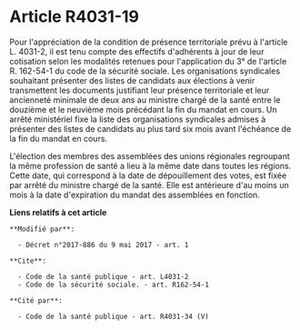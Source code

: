 # Article R4031-19

Pour l'appréciation de la condition de présence territoriale prévu à l'article L. 4031-2, il est tenu compte des effectifs
d'adhérents à jour de leur cotisation selon les modalités retenues pour l'application du 3° de l'article R. 162-54-1 du code
de la sécurité sociale. Les organisations syndicales souhaitant présenter des listes de candidats aux élections à venir
transmettent les documents justifiant leur présence territoriale et leur ancienneté minimale de deux ans au ministre chargé
de la santé entre le douzième et le neuvième mois précédant la fin du mandat en cours. Un arrêté ministériel fixe la liste
des organisations syndicales admises à présenter des listes de candidats au plus tard six mois avant l'échéance de la fin du
mandat en cours. 

L'élection des membres des assemblées des unions régionales regroupant la même profession de santé a lieu à la même date dans
toutes les régions. Cette date, qui correspond à la date de dépouillement des votes, est fixée par arrêté du ministre chargé
de la santé. Elle est antérieure d'au moins un mois à la date d'expiration du mandat des assemblées en fonction.

**Liens relatifs à cet article**

	**Modifié par**:

	  - Décret n°2017-886 du 9 mai 2017 - art. 1

	**Cite**:

	  - Code de la santé publique - art. L4031-2
	  - Code de la sécurité sociale. - art. R162-54-1

	**Cité par**:

	  - Code de la santé publique - art. R4031-34 (V)
